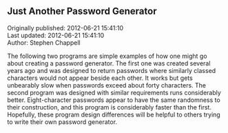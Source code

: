 ## Just Another Password Generator  
Originally published: 2012-06-21 15:41:10  
Last updated: 2012-06-21 15:41:10  
Author: Stephen Chappell  
  
The following two programs are simple examples of how one might go about creating a password generator. The first one was created several years ago and was designed to return passwords where similarly classed characters would not appear beside each other. It works but gets unbearably slow when passwords exceed about forty characters. The second program was designed with similar requirements runs considerably better. Eight-character passwords appear to have the same randomness to their construction, and this program is considerably faster than the first. Hopefully, these program design differences will be helpful to others trying to write their own password generator.
